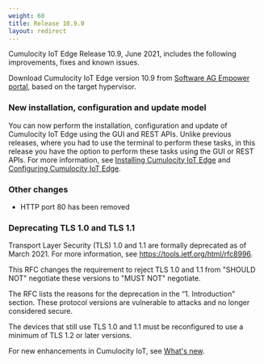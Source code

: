 ```yaml
---
weight: 60
title: Release 10.9.0
layout: redirect
---
```


Cumulocity IoT Edge Release 10.9, June 2021, includes the following improvements, fixes and known issues.

Download Cumulocity IoT Edge version 10.9 from [Software AG Empower portal](https://empower.softwareag.com), based on the target hypervisor.

### New installation, configuration and update model

You can now perform the installation, configuration and update of Cumulocity IoT Edge using the GUI and REST APIs. Unlike previous releases, where you had to use the terminal to perform these tasks, in this release you have the option to perform these tasks using the GUI or REST APIs. For more information, see [Installing Cumulocity IoT Edge](https://cumulocity.com/guides/10.9.0/edge/installation/) and [Configuring Cumulocity IoT Edge](https://cumulocity.com/guides/10.9.0/edge/configuration/).

### Other changes

- HTTP port 80 has been removed

### Deprecating TLS 1.0 and TLS 1.1

Transport Layer Security (TLS) 1.0 and 1.1 are formally deprecated as of March 2021. For more information, see https://tools.ietf.org/html/rfc8996.

This RFC changes the requirement to reject TLS 1.0 and 1.1 from "SHOULD NOT" negotiate these versions to "MUST NOT" negotiate.

The RFC lists the reasons for the deprecation in the “1. Introduction” section. These protocol versions are vulnerable to attacks and no longer considered secure.

The devices that still use TLS 1.0 and 1.1 must be reconfigured to use a minimum of TLS 1.2 or later versions.


For new enhancements in Cumulocity IoT, see [What's new](/release-10-9-0/whatsnew-10-9-0/).

